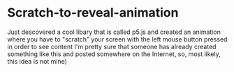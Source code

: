 # Scratch-to-reveal-animation
Just descovered a cool libary that is called p5.js and created an animation where you have to "scratch" your screen with the left mouse button pressed in order to see content
I'm pretty sure that someone has already created something like this and posted somewhere on the Internet, so, most likely, this idea is not mine)
